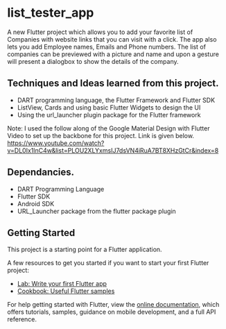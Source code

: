 # list_tester_app

A new Flutter project which allows you to add your favorite list of Companies with website links that you can visit with a click. The app also lets you add Employee names, Emails and Phone numbers. The list of companies can be previewed with a picture and name and upon a gesture will present a dialogbox to show the details of the company.

## Techniques and Ideas learned from this project.
* DART programming language, the Flutter Framework and Flutter SDK
* ListView, Cards and using basic Flutter Widgets to design the UI
* Using the url_launcher plugin package for the Flutter framework

Note: I used the follow along of the Google Material Design with Flutter Video to set up the backbone for this project. Link is given below.
https://www.youtube.com/watch?v=DL0Ix1lnC4w&list=PLOU2XLYxmsIJ7dsVN4iRuA7BT8XHzGtCr&index=8

## Dependancies.
* DART Programming Language
* Flutter SDK
* Android SDK
* URL_Launcher package from the flutter package plugin

## Getting Started

This project is a starting point for a Flutter application.

A few resources to get you started if you want to start your first Flutter project:

- [Lab: Write your first Flutter app](https://flutter.io/docs/get-started/codelab)
- [Cookbook: Useful Flutter samples](https://flutter.io/docs/cookbook)

For help getting started with Flutter, view the
[online documentation](https://flutter.io/docs), which offers tutorials, 
samples, guidance on mobile development, and a full API reference.
